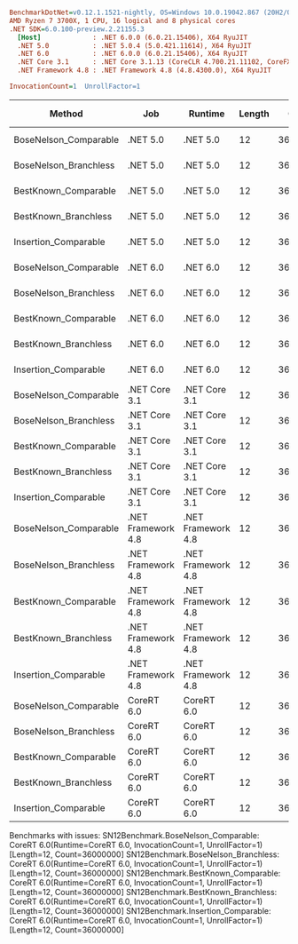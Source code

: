 ``` ini

BenchmarkDotNet=v0.12.1.1521-nightly, OS=Windows 10.0.19042.867 (20H2/October2020Update)
AMD Ryzen 7 3700X, 1 CPU, 16 logical and 8 physical cores
.NET SDK=6.0.100-preview.2.21155.3
  [Host]             : .NET 6.0.0 (6.0.21.15406), X64 RyuJIT
  .NET 5.0           : .NET 5.0.4 (5.0.421.11614), X64 RyuJIT
  .NET 6.0           : .NET 6.0.0 (6.0.21.15406), X64 RyuJIT
  .NET Core 3.1      : .NET Core 3.1.13 (CoreCLR 4.700.21.11102, CoreFX 4.700.21.11602), X64 RyuJIT
  .NET Framework 4.8 : .NET Framework 4.8 (4.8.4300.0), X64 RyuJIT

InvocationCount=1  UnrollFactor=1  

```
|                Method |                Job |            Runtime | Length |    Count |     Mean |   Error |   StdDev |   Median | Gen 0 | Gen 1 | Gen 2 | Allocated |
|---------------------- |------------------- |------------------- |------- |--------- |---------:|--------:|---------:|---------:|------:|------:|------:|----------:|
| BoseNelson_Comparable |           .NET 5.0 |           .NET 5.0 |     12 | 36000000 | 266.0 ms | 2.75 ms |  2.57 ms | 266.5 ms |     - |     - |     - |         - |
| BoseNelson_Branchless |           .NET 5.0 |           .NET 5.0 |     12 | 36000000 | 142.6 ms | 0.08 ms |  0.06 ms | 142.6 ms |     - |     - |     - |         - |
|  BestKnown_Comparable |           .NET 5.0 |           .NET 5.0 |     12 | 36000000 | 267.6 ms | 0.67 ms |  0.59 ms | 267.6 ms |     - |     - |     - |      48 B |
|  BestKnown_Branchless |           .NET 5.0 |           .NET 5.0 |     12 | 36000000 | 105.5 ms | 0.49 ms |  0.46 ms | 105.3 ms |     - |     - |     - |         - |
|  Insertion_Comparable |           .NET 5.0 |           .NET 5.0 |     12 | 36000000 | 327.4 ms | 6.53 ms | 15.76 ms | 316.8 ms |     - |     - |     - |         - |
| BoseNelson_Comparable |           .NET 6.0 |           .NET 6.0 |     12 | 36000000 | 262.6 ms | 0.54 ms |  0.51 ms | 262.5 ms |     - |     - |     - |     192 B |
| BoseNelson_Branchless |           .NET 6.0 |           .NET 6.0 |     12 | 36000000 | 143.6 ms | 0.93 ms |  0.87 ms | 143.4 ms |     - |     - |     - |     144 B |
|  BestKnown_Comparable |           .NET 6.0 |           .NET 6.0 |     12 | 36000000 | 271.3 ms | 0.52 ms |  0.48 ms | 271.1 ms |     - |     - |     - |     272 B |
|  BestKnown_Branchless |           .NET 6.0 |           .NET 6.0 |     12 | 36000000 | 106.0 ms | 0.54 ms |  0.51 ms | 105.9 ms |     - |     - |     - |     144 B |
|  Insertion_Comparable |           .NET 6.0 |           .NET 6.0 |     12 | 36000000 | 342.2 ms | 2.34 ms |  2.19 ms | 342.6 ms |     - |     - |     - |     144 B |
| BoseNelson_Comparable |      .NET Core 3.1 |      .NET Core 3.1 |     12 | 36000000 | 262.6 ms | 0.46 ms |  0.41 ms | 262.4 ms |     - |     - |     - |   1,384 B |
| BoseNelson_Branchless |      .NET Core 3.1 |      .NET Core 3.1 |     12 | 36000000 | 142.5 ms | 0.38 ms |  0.35 ms | 142.3 ms |     - |     - |     - |         - |
|  BestKnown_Comparable |      .NET Core 3.1 |      .NET Core 3.1 |     12 | 36000000 | 270.1 ms | 2.21 ms |  2.07 ms | 269.5 ms |     - |     - |     - |   1,336 B |
|  BestKnown_Branchless |      .NET Core 3.1 |      .NET Core 3.1 |     12 | 36000000 | 105.2 ms | 0.07 ms |  0.05 ms | 105.3 ms |     - |     - |     - |         - |
|  Insertion_Comparable |      .NET Core 3.1 |      .NET Core 3.1 |     12 | 36000000 | 331.2 ms | 3.51 ms |  3.28 ms | 331.5 ms |     - |     - |     - |  14,584 B |
| BoseNelson_Comparable | .NET Framework 4.8 | .NET Framework 4.8 |     12 | 36000000 | 265.3 ms | 1.84 ms |  1.72 ms | 265.3 ms |     - |     - |     - |         - |
| BoseNelson_Branchless | .NET Framework 4.8 | .NET Framework 4.8 |     12 | 36000000 | 143.1 ms | 0.15 ms |  0.12 ms | 143.1 ms |     - |     - |     - |         - |
|  BestKnown_Comparable | .NET Framework 4.8 | .NET Framework 4.8 |     12 | 36000000 | 279.7 ms | 1.39 ms |  1.30 ms | 280.0 ms |     - |     - |     - |         - |
|  BestKnown_Branchless | .NET Framework 4.8 | .NET Framework 4.8 |     12 | 36000000 | 106.1 ms | 0.35 ms |  0.33 ms | 106.0 ms |     - |     - |     - |         - |
|  Insertion_Comparable | .NET Framework 4.8 | .NET Framework 4.8 |     12 | 36000000 | 423.7 ms | 1.25 ms |  1.17 ms | 424.0 ms |     - |     - |     - |         - |
| BoseNelson_Comparable |         CoreRT 6.0 |         CoreRT 6.0 |     12 | 36000000 |       NA |      NA |       NA |       NA |     - |     - |     - |         - |
| BoseNelson_Branchless |         CoreRT 6.0 |         CoreRT 6.0 |     12 | 36000000 |       NA |      NA |       NA |       NA |     - |     - |     - |         - |
|  BestKnown_Comparable |         CoreRT 6.0 |         CoreRT 6.0 |     12 | 36000000 |       NA |      NA |       NA |       NA |     - |     - |     - |         - |
|  BestKnown_Branchless |         CoreRT 6.0 |         CoreRT 6.0 |     12 | 36000000 |       NA |      NA |       NA |       NA |     - |     - |     - |         - |
|  Insertion_Comparable |         CoreRT 6.0 |         CoreRT 6.0 |     12 | 36000000 |       NA |      NA |       NA |       NA |     - |     - |     - |         - |

Benchmarks with issues:
  SN12Benchmark.BoseNelson_Comparable: CoreRT 6.0(Runtime=CoreRT 6.0, InvocationCount=1, UnrollFactor=1) [Length=12, Count=36000000]
  SN12Benchmark.BoseNelson_Branchless: CoreRT 6.0(Runtime=CoreRT 6.0, InvocationCount=1, UnrollFactor=1) [Length=12, Count=36000000]
  SN12Benchmark.BestKnown_Comparable: CoreRT 6.0(Runtime=CoreRT 6.0, InvocationCount=1, UnrollFactor=1) [Length=12, Count=36000000]
  SN12Benchmark.BestKnown_Branchless: CoreRT 6.0(Runtime=CoreRT 6.0, InvocationCount=1, UnrollFactor=1) [Length=12, Count=36000000]
  SN12Benchmark.Insertion_Comparable: CoreRT 6.0(Runtime=CoreRT 6.0, InvocationCount=1, UnrollFactor=1) [Length=12, Count=36000000]
